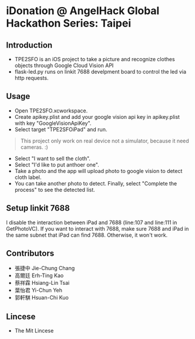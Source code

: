 # iDonation @ AngelHack Global Hackathon Series: Taipei

## Introduction
- TPE2SFO is an iOS project to take a picture and recognize clothes objects through Google Cloud Vision API
- flask-led.py runs on linkit 7688 develpment board to control the led via http requests.

## Usage
- Open TPE2SFO.xcworkspace.
- Create apikey.plist and add your google vision api key in apikey.plist with key "GoogleVisionApiKey".
- Select target "TPE2SFOiPad" and run.
> This project only work on real device not a simulator, because it need cameras. :)
- Select "I want to sell the cloth".
- Select "I'd like to put anthoer one".
- Take a photo and the app will upload photo to google vision to detect cloth label.
- You can take another photo to detect. Finally, select "Complete the process" to see the detected list.

## Setup linkit 7688 
I disable the interaction between iPad and 7688 (line:107 and line:111 in GetPhotoVC). If you want to interact with 7688, make sure 7688 and iPad in the same subnet that iPad can find 7688. Otherwise, it won't work.


## Contributors
- 張捷中 Jie-Chung Chang
- 高爾廷 Erh-Ting Kao
- 蔡祥霖 Hsiang-Lin Tsai
- 葉怡君 Yi-Chun Yeh
- 郭軒騏 Hsuan-Chi Kuo
## Lincese 

- The Mit Lincese
